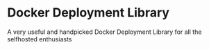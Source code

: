 # Docker Deployment Library
A very useful and handpicked Docker Deployment Library for all the selfhosted enthusiasts
